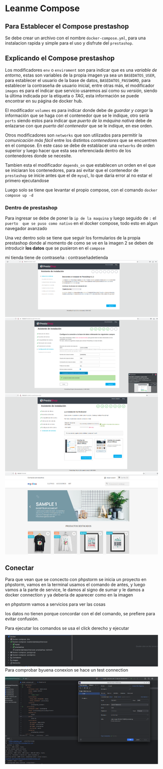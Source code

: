 # Leanme Compose

## Para Establecer el Compose prestashop
Se debe crear un archivo con el nombre `docker-compose.yml`, para una instalacion rapida
y simple para el uso y disfrute del `prestashop`.
## Explicando el Compose prestashop
Los modificadores `env` o `enviroment` son para indicar que es 
una *variable de entorno*, estas son variables de la propia imagen ya sea 
un  `BASEDATOS_USER`, para establecer el usuario de la base de datos, 
`BASEDATOS_PASSWORD`, para establecer la contraseña de usuario inicial, entre 
otras más, el modificador `images` es para el indicar que servicio usaremos así 
como su *versión*,  siendo la última indicada por la etiqueta o *TAG*, esta 
información se puede encontrar en su página de docker hub.

El modificador `volumes` es para indicar donde debe de *guardar y cargar* la 
información que se haga con el contenedor que se le indique, otro sería `ports` 
siendo estos para indicar que *puerto de la máquina nativa* debe de enlazarse con 
que *puerto del contenedor* que se le indique, en ese orden.

Otros modificadores son `networks` que son utilizados para permitir 
la *comunicación más fácil* entre los distintos *contenedores* que 
se encuentren en el compose. En este caso se debe de establacer una `networks` de orden superior y luego hacer que esta sea referenciada dentro de los contenedores donde se necesite.

Tambien esta el modificador `depends_on` que establecen un orden en el que se iniciaran los contenedores, para asi evitar que
el contenedor de `prestashop` se inicie antes que el de `mysql`, lo que daria error al no estar el primero ejecutandose

Luego solo se tiene que levantar el propio compose, con el 
comando `docker compose up -d`

### Dentro de prestashop

Para ingresar se debe de poner la `ip de la maquina` y luego seguido de `:` el `puerto 
que se puso como nativo` en el docker compose, todo esto en algun navegador avanzado

Una vez dentro solo se tiene que seguir los formularios de la propia prestashop 
donde al momento de como se ve en la imagen 2 se deben de introducir **los datos** que se pusieron en el `compose`



mi tienda tiene de contraseña : contraseñadetienda
![No incien un imperio de Tiendas](./imagenes/prueba1.png)
![Estoy creando un imperio](./imagenes/prueba2.png)
![Llamenme empresario](./imagenes/prueba3.png)
![No Me Digas Mas imagenes](./imagenes/prueba4.png)

## Conectar
Para que vean que se concecto con phpstorm
se inicia un proyecto en phpstorm, vamos en la terminal usamos el comando de antes, y luego vamos a la parte de service, le damos al signo de sumar y le damos a docker connection  y ya debería de aparecer como en la imagen

en phpstorm vamos a servicios para ver las cosas





los datos no tienen porque concordar con el del comando, se prefiere para evitar confusión.

Para ejecutar los comandos se usa el click derecho y ejecutar

![feliz2](./imagenes/pruebafeliz.png)
Para comprobar byuena conexion se hace un test connection

![feliz](./imagenes/felicidad.png)
